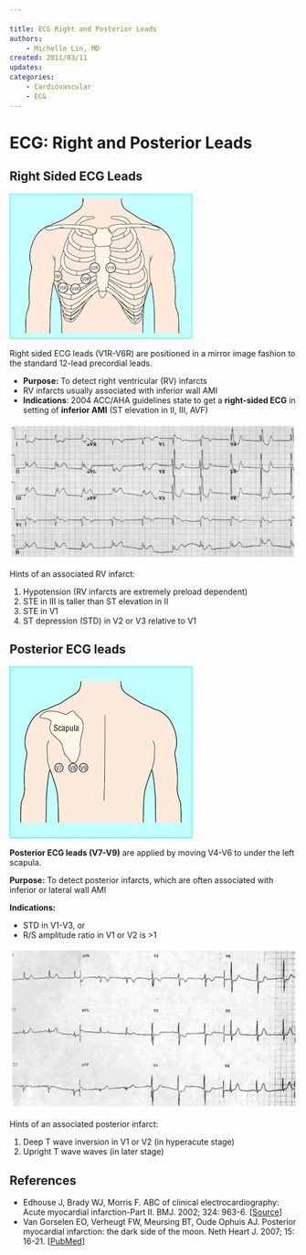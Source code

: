 ```yaml
---

title: ECG Right and Posterior Leads
authors:
    - Michelle Lin, MD
created: 2011/03/11
updates:
categories:
    - Cardiovascular
    - ECG
---
```


# ECG: Right and Posterior Leads

## Right Sided ECG Leads

![Right sided ECG lead placement diagram](media/ecg-right-posterior-leads_image-1.png)

Right sided ECG leads (V1R-V6R) are positioned in a mirror image fashion to the standard 12-lead precordial leads.

- **Purpose:** To detect right ventricular (RV) infarcts
- RV infarcts usually associated with inferior wall AMI
- **Indications**: 2004 ACC/AHA guidelines state to get a **right-sided ECG** in setting of **inferior AMI** (ST elevation in II, III, AVF)

![Example ECG showing an inferior wall MI](media/ecg-right-posterior-leads_image-2.png)

Hints of an associated RV infarct:

1. Hypotension (RV infarcts are extremely preload dependent) 
2. STE in III is taller than ST elevation in II
3. STE in V1
4. ST depression (STD) in V2 or V3 relative to V1 

## Posterior ECG leads

![Posterior ECG lead placement diagram](media/ecg-right-posterior-leads_image-3.png)

**Posterior ECG leads (V7-V9)** are applied by moving V4-V6 to under the left scapula.

**Purpose:** To detect posterior infarcts, which are often associated with inferior or lateral wall AMI

**Indications:** 

- STD in V1-V3, or 
- R/S amplitude ratio in V1 or V2 is >1 

![ST depression in leads V1-V3](media/ecg-right-posterior-leads_image-4.png)

Hints of an associated posterior infarct:

1. Deep T wave inversion in V1 or V2 (in hyperacute stage) 
2. Upright T wave waves (in later stage)

## References

- Edhouse J, Brady WJ, Morris F. ABC of clinical electrocardiography: Acute myocardial infarction-Part II. BMJ. 2002; 324: 963-6. [[Source](https://doi.org/10.1136/bmj.324.7343.963)]
- Van Gorselen EO, Verheugt FW, Meursing BT, Oude Ophuis AJ. Posterior myocardial infarction: the dark side of the moon. Neth Heart J. 2007; 15: 16-21. [[PubMed](https://www.ncbi.nlm.nih.gov/pmc/articles/PMC1847720/)]

